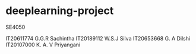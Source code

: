 # deeplearning-project
SE4050

IT20611774 G.G.R Sachintha
IT20189112 W.S.J Silva
IT20653668 G. A Dilshi
IT20107000 K. A. V Priyangani



